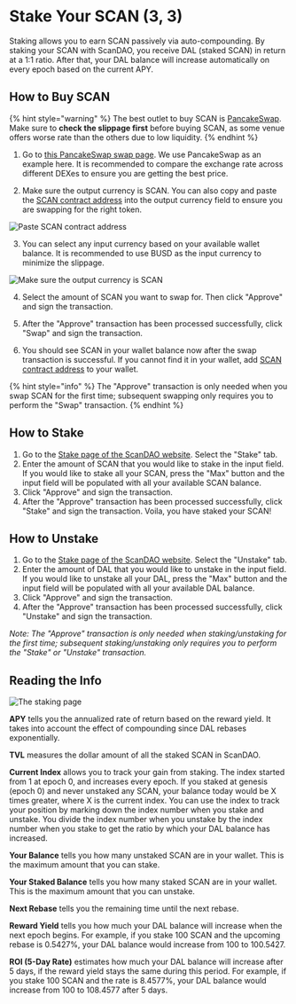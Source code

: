 # Stake Your SCAN \(3, 3\)

Staking allows you to earn SCAN passively via auto-compounding. By staking your SCAN with ScanDAO, you receive DAL \(staked SCAN\) in return at a 1:1 ratio. After that, your DAL balance will increase automatically on every epoch based on the current APY.

## How to Buy SCAN

{% hint style="warning" %}
The best outlet to buy SCAN is [PancakeSwap](https://app.sushi.com/swap). Make sure to **check the slippage first** before buying SCAN, as some venue offers worse rate than the others due to low liquidity.
{% endhint %}

1. Go to [this PancakeSwap swap page](https://app.sushi.com/swap?outputCurrency=0x383518188c0c6d7730d91b2c03a03c837814a899). We use PancakeSwap as an example here. It is recommended to compare the exchange rate across different DEXes to ensure you are getting the best price.

2. Make sure the output currency is SCAN. You can also copy and paste the [SCAN contract address](../contracts/tokens.md#scan) into the output currency field to ensure you are swapping for the right token.

![Paste SCAN contract address](../.gitbook/assets/scan_contract.png)

3. You can select any input currency based on your available wallet balance. It is recommended to use BUSD as the input currency to minimize the slippage.

![Make sure the output currency is SCAN](../.gitbook/assets/buy_scan.png)

4. Select the amount of SCAN you want to swap for. Then click "Approve" and sign the transaction.

5. After the "Approve" transaction has been processed successfully, click "Swap" and sign the transaction.

6. You should see SCAN in your wallet balance now after the swap transaction is successful. If you cannot find it in your wallet, add [SCAN contract address](../contracts/tokens.md#scan) to your wallet.

{% hint style="info" %}
The "Approve" transaction is only needed when you swap SCAN for the first time; subsequent swapping only requires you to perform the "Swap" transaction.
{% endhint %}

## How to Stake

1. Go to the [Stake page of the ScanDAO website](https://app.scandao.com/#/). Select the "Stake" tab.
2. Enter the amount of SCAN that you would like to stake in the input field. If you would like to stake all your SCAN, press the "Max" button and the input field will be populated with all your available SCAN balance.
3. Click "Approve" and sign the transaction.
4. After the "Approve" transaction has been processed successfully, click "Stake" and sign the transaction. Voila, you have staked your SCAN!

## How to Unstake

1. Go to the [Stake page of the ScanDAO website](https://app.scandao.com/#/). Select the "Unstake" tab.
2. Enter the amount of DAL that you would like to unstake in the input field. If you would like to unstake all your DAL, press the "Max" button and the input field will be populated with all your available DAL balance.
3. Click "Approve" and sign the transaction.
4. After the "Approve" transaction has been processed successfully, click "Unstake" and sign the transaction.

_Note: The "Approve" transaction is only needed when staking/unstaking for the first time; subsequent staking/unstaking only requires you to perform the "Stake" or "Unstake" transaction._

## Reading the Info

![The staking page](../.gitbook/assets/staking_page_index.png)

**APY** tells you the annualized rate of return based on the reward yield. It takes into account the effect of compounding since DAL rebases exponentially.

**TVL** measures the dollar amount of all the staked SCAN in ScanDAO.

**Current Index** allows you to track your gain from staking. The index started from 1 at epoch 0, and increases every epoch. If you staked at genesis \(epoch 0\) and never unstaked any SCAN, your balance today would be X times greater, where X is the current index. You can use the index to track your position by marking down the index number when you stake and unstake. You divide the index number when you unstake by the index number when you stake to get the ratio by which your DAL balance has increased.

**Your Balance** tells you how many unstaked SCAN are in your wallet. This is the maximum amount that you can stake.

**Your Staked Balance** tells you how many staked SCAN are in your wallet. This is the maximum amount that you can unstake.

**Next Rebase** tells you the remaining time until the next rebase.

**Reward Yield** tells you how much your DAL balance will increase when the next epoch begins. For example, if you stake 100 SCAN and the upcoming rebase is 0.5427%, your DAL balance would increase from 100 to 100.5427.

**ROI \(5-Day Rate\)** estimates how much your DAL balance will increase after 5 days, if the reward yield stays the same during this period. For example, if you stake 100 SCAN and the rate is 8.4577%, your DAL balance would increase from 100 to 108.4577 after 5 days.

